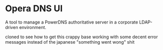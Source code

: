 Opera DNS UI
============

A tool to manage a PowerDNS authoritative server in a corporate LDAP-driven environment.

cloned to see how to get this crappy base working with some decent error messages instead of the japanese "something went wong" shit
